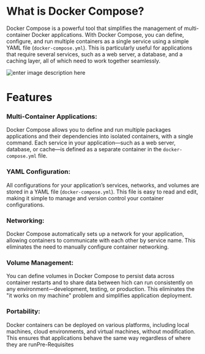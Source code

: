 

# **What is Docker Compose?**

Docker Compose is a powerful tool that simplifies the management of multi-container Docker applications. With Docker Compose, you can define, configure, and run multiple containers as a  single service using a simple YAML file (`docker-compose.yml`). This is particularly useful for applications that require several services, such as a web server, a database, and a caching layer, all of which need to work together seamlessly.

![enter image description here](https://cdn.hashnode.com/res/hashnode/image/upload/v1662313547352/s0Uk-haLQ.jpg) 
# **Features**

### **Multi-Container Applications**:

 Docker Compose allows you to define and run multiple packages applications and their dependencies into isolated containers, with a single command. Each service in your application—such as a web server, database, or cache—is defined as a separate container in the `docker-compose.yml` file.

### YAML Configuration:

All configurations for your application’s services, networks, and volumes are stored in a YAML file (`docker-compose.yml`). This file is easy to read and edit, making it simple to manage and version control your container configurations.

### Networking:

Docker Compose automatically sets up a network for your application, allowing containers to communicate with each other by service name. This eliminates the need to manually configure container networking.

### Volume Management:

You can define volumes in Docker Compose to persist data across container restarts and to share data between hich can run consistently on any environment—development, testing, or production. This eliminates the "it works on my machine" problem and simplifies application deployment.

### Portability:

Docker containers can be deployed on various platforms, including local machines, cloud environments, and virtual machines, without modification. This ensures that applications behave the same way regardless of where they are runPre-Requisites


<!--stackedit_data:
eyJoaXN0b3J5IjpbMTI3MDUzMDg4MF19
-->